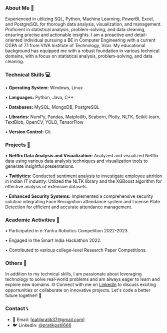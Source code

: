 ### About Me 📝

Experienced in utilizing SQL, Python, Machine Learning, PowerBI, Excel, and PostgreSQL for thorough data analysis, visualization, and management. Proficient in statistical analysis, problem-solving, and data cleaning, ensuring precise and actionable insights. I am a proactive and detail-oriented individual pursuing a BE in Computer Engineering with a current CGPA of 7.1 from VIVA Institute of Technology, Virar. My educational background has equipped me with a robust foundation in various technical domains, with a focus on statistical analysis, problem-solving, and data cleaning.

### Technical Skills 💻

• **Operating System:** Windows, Linux

• **Languages:** Python, Java, C++

• **Databases:** MySQL, MongoDB, PostgreSQL

• **Libraries:** NumPy, Pandas, Matplotlib, Seaborn, Plotly, NLTK, Scikit-learn, TextBlob, OpenCV, YOLO, TensorFlow

• **Version Control:** Git

### Projects 🚀

• **Netflix Data Analysis and Visualization:** 
Analyzed and visualized Netflix data using various data analysis techniques and visualization tools to generate insightful presentations.

• **Twitlytics:** 
Conducted sentiment analysis to investigate employee attrition in Indian IT industry. Utilized the NLTK library and the XGBoost algorithm for effective analysis of extensive datasets.

• **Enhanced Security Systems:** 
Implemented a comprehensive security solution integrating Face Recognition attendance system and License Plate Detection for efficient and accurate attendance management.

### Academic Activities 🤝

• Participated in e-Yantra Robotics Competition 2022-2023.

• Engaged in the Smart India Hackathon 2022.

• Contributed to various college-level Research Paper Competitions.

### Others 🌟

In addition to my technical skills, I am passionate about leveraging technology to solve real-world problems and am always eager to learn and explore new domains. 🌐 Connect with me on [LinkedIn](www.linkedin.com/in/pratikpatil666) to discuss exciting opportunities or collaborate on innovative projects. Let's code a better future together! 🚀

### Contact 📞

- 📧 Email: [patilpratik37@gmail.com]
- 🐦 LinkedIn: [@pratikpatil666](www.linkedin.com/in/pratikpatil666)
